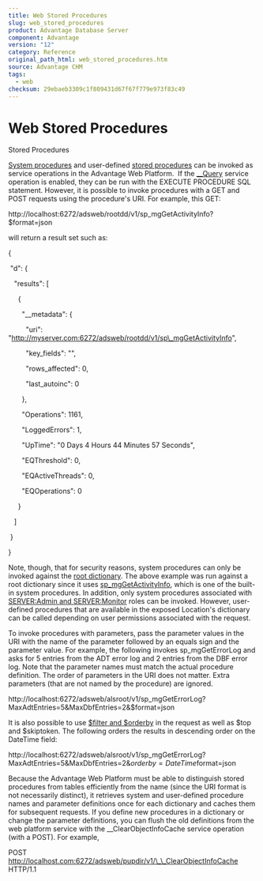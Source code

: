 ```yaml
---
title: Web Stored Procedures
slug: web_stored_procedures
product: Advantage Database Server
component: Advantage
version: "12"
category: Reference
original_path_html: web_stored_procedures.htm
source: Advantage CHM
tags:
  - web
checksum: 29ebaeb3309c1f809431d67f67f779e973f83c49
---
```


# Web Stored Procedures

Stored Procedures

[System procedures](master_using_sql_to_modify_data_dictionaries.md) and user-defined [stored procedures](master_stored_procedures.md) can be invoked as service operations in the Advantage Web Platform.  If the [\_\_Query](web_query_service_operation.md) service operation is enabled, they can be run with the EXECUTE PROCEDURE SQL statement. However, it is possible to invoke procedures with a GET and POST requests using the procedure's URI. For example, this GET:

http://localhost:6272/adsweb/rootdd/v1/sp\_mgGetActivityInfo?$format=json

will return a result set such as:

{

 "d": {

   "results": [

     {

       "\_\_metadata": {

         "uri": "http://myserver.com:6272/adsweb/rootdd/v1/sp\_mgGetActivityInfo",

         "key\_fields": "",

         "rows\_affected": 0,

         "last\_autoinc": 0

       },

       "Operations": 1161,

       "LoggedErrors": 1,

       "UpTime": "0 Days 4 Hours 44 Minutes 57 Seconds",

       "EQThreshold": 0,

       "EQActiveThreads": 0,

       "EQOperations": 0

     }

   ]

 }

}

Note, though, that for security reasons, system procedures can only be invoked against the [root dictionary](master_root_dictionary.md). The above example was run against a root dictionary since it uses [sp\_mgGetActivityInfo](master_sp_mggetactivityinfo.md), which is one of the built-in system procedures. In addition, only system procedures associated with [SERVER:Admin and SERVER:Monitor](master_database_base_roles.md) roles can be invoked. However, user-defined procedures that are available in the exposed Location's dictionary can be called depending on user permissions associated with the request.

To invoke procedures with parameters, pass the parameter values in the URI with the name of the parameter followed by an equals sign and the parameter value. For example, the following invokes sp\_mgGetErrorLog and asks for 5 entries from the ADT error log and 2 entries from the DBF error log. Note that the parameter names must match the actual procedure definition. The order of parameters in the URI does not matter. Extra parameters (that are not named by the procedure) are ignored.

http://localhost:6272/adsweb/alsroot/v1/sp\_mgGetErrorLog?MaxAdtEntries=5&MaxDbfEntries=2&$format=json

It is also possible to use [$filter and $orderby](web_collections.md) in the request as well as $top and $skiptoken. The following orders the results in descending order on the DateTime field:

http://localhost:6272/adsweb/alsroot/v1/sp\_mgGetErrorLog?MaxAdtEntries=5&MaxDbfEntries=2&$orderby=DateTime%20desc&$format=json

Because the Advantage Web Platform must be able to distinguish stored procedures from tables efficiently from the name (since the URI format is not necessarily distinct), it retrieves system and user-defined procedure names and parameter definitions once for each dictionary and caches them for subsequent requests. If you define new procedures in a dictionary or change the parameter definitions, you can flush the old definitions from the web platform service with the \_\_ClearObjectInfoCache service operation (with a POST). For example,

POST http://localhost.com:6272/adsweb/pupdir/v1/\_\_ClearObjectInfoCache HTTP/1.1
